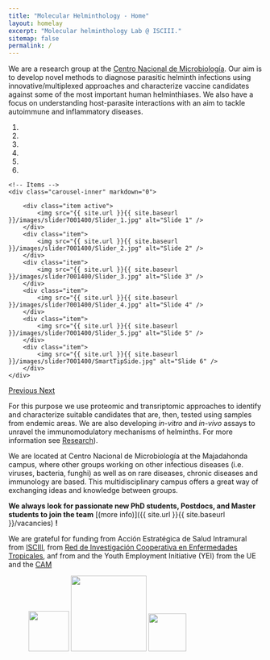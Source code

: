 ```yaml
---
title: "Molecular Helminthology - Home"
layout: homelay
excerpt: "Molecular helminthology Lab @ ISCIII."
sitemap: false
permalink: /
---
```


We are a research group at the [Centro Nacional de Microbiología](https://eng.isciii.es/eng.isciii.es/Paginas/Inicio.html). Our aim is to develop novel methods to diagnose parasitic helminth infections using innovative/multiplexed approaches and characterize vaccine candidates against some of the most important human helminthiases. We also have a focus on understanding host-parasite interactions with an aim to tackle autoimmune and inflammatory diseases.


<div markdown="0" id="carousel" class="carousel slide" data-ride="carousel" data-interval="5000" data-pause="hover" >
    <!-- Menu -->
    <ol class="carousel-indicators">
        <li data-target="#carousel" data-slide-to="0" class="active"></li>
        <li data-target="#carousel" data-slide-to="1"></li>
        <li data-target="#carousel" data-slide-to="2"></li>
        <li data-target="#carousel" data-slide-to="3"></li>
        <li data-target="#carousel" data-slide-to="4"></li>
        <li data-target="#carousel" data-slide-to="5"></li>
    </ol>

    <!-- Items -->
    <div class="carousel-inner" markdown="0">

        <div class="item active">
            <img src="{{ site.url }}{{ site.baseurl }}/images/slider7001400/Slider_1.jpg" alt="Slide 1" />
        </div>
        <div class="item">
            <img src="{{ site.url }}{{ site.baseurl }}/images/slider7001400/Slider_2.jpg" alt="Slide 2" />
        </div>
        <div class="item">
            <img src="{{ site.url }}{{ site.baseurl }}/images/slider7001400/Slider_3.jpg" alt="Slide 3" />
        </div>
        <div class="item">
            <img src="{{ site.url }}{{ site.baseurl }}/images/slider7001400/Slider_4.jpg" alt="Slide 4" />
        </div>
        <div class="item">
            <img src="{{ site.url }}{{ site.baseurl }}/images/slider7001400/Slider_5.jpg" alt="Slide 5" />
        </div>
        <div class="item">
            <img src="{{ site.url }}{{ site.baseurl }}/images/slider7001400/SmartTipSide.jpg" alt="Slide 6" />
        </div>
    </div>
  <a class="left carousel-control" href="#carousel" role="button" data-slide="prev">
    <span class="glyphicon glyphicon-chevron-left" aria-hidden="true"></span>
    <span class="sr-only">Previous</span>
  </a>
  <a class="right carousel-control" href="#carousel" role="button" data-slide="next">
    <span class="glyphicon glyphicon-chevron-right" aria-hidden="true"></span>
    <span class="sr-only">Next</span>
  </a>
</div>



For this purpose we use proteomic and transriptomic approaches to identify and characterize suitable candidates that are, then, tested using samples from endemic areas. We are also developing <i>in-vitro</i> and <i>in-vivo</i> assays to unravel the immunomodulatory mechanisms of helminths. For more information see [Research](research)).

We are located at Centro Nacional de Microbiología at the Majadahonda campus, where other groups working on other infectious diseases (i.e. viruses, bacteria, funghi) as well as on rare diseases, chronic diseases and immunology are based. This multidisciplinary campus offers a great way of exchanging ideas and knowledge between groups.

 **We always look for passionate new PhD students, Postdocs, and Master students to join the team** [(more info)]({{ site.url }}{{ site.baseurl }}/vacancies) **!**


We are grateful for funding from Acción Estratégica de Salud Intramural from [ISCIII](https://eng.isciii.es/eng.isciii.es/Paginas/Inicio.html), from [Red de Investigación Cooperativa en Enfermedades Tropicales](https://www.ricet.es/), anf from and the Youth Employment Initiative (YEI) from the UE and the [CAM](http://www.bocm.es/boletin/CM_Orden_BOCM/2019/06/11/BOCM-20190611-17.PDF)

<figure class="fourth">
  <img src="{{ site.url }}{{ site.baseurl }}/images/logopic/logoisciii_grande.jpg" style="width: 80px">
  <img src="{{ site.url }}{{ site.baseurl }}/images/logopic/semtsi.jpg" style="width: 150px">
  <img src="{{ site.url }}{{ site.baseurl }}/images/logopic/CAM.jpg" style="width: 75px">

</figure>
